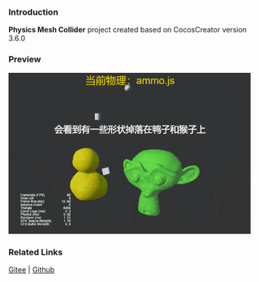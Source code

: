 ### Introduction
**Physics Mesh Collider** project created based on CocosCreator version 3.6.0

### Preview
![image](../../../gif/202203/2022030423.gif)

### Related Links
[Gitee](https://gitee.com/mirrors_cocos-creator/example-3d/blob/master/physics-3d/assets/cases/scenes) | [Github](https://github.com/cocos-creator/example-3d/blob/master/physics-3d/assets/cases/scenes)